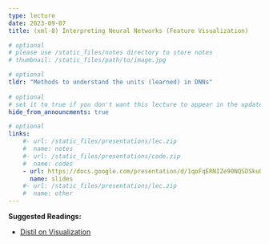 ```yaml
---
type: lecture
date: 2023-09-07
title: (xml-8) Interpreting Neural Networks (Feature Visualization)

# optional
# please use /static_files/notes directory to store notes
# thumbnail: /static_files/path/to/image.jpg

# optional
tldr: "Methods to understand the units (learned) in DNNs"
  
# optional
# set it to true if you don't want this lecture to appear in the updates section
hide_from_announcments: true

# optional
links: 
    #- url: /static_files/presentations/lec.zip
    #  name: notes
    #- url: /static_files/presentations/code.zip
    #  name: codes
    - url: https://docs.google.com/presentation/d/1qoFqERNIZe90NQSDSku0xiIxE1xqQB-x_qhyNGTFBnc/edit?usp=sharing
      name: slides
    #- url: /static_files/presentations/lec.zip
    #  name: other
---
```


**Suggested Readings:**
- [Distil on Visualization](https://distill.pub/2017/feature-visualization/)
